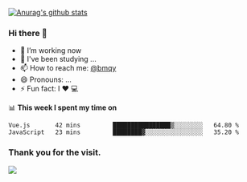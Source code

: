 [![Anurag's github stats](https://github-readme-stats.vercel.app/api?username=bmqy)](https://github.com/anuraghazra/github-readme-stats)
### Hi there 👋
- 🔭 I’m working now
- 🌱 I've been studying ...
- 📫 How to reach me: [@bmqy](https://t.me/bmqytg)
- 😄 Pronouns: ...
- ⚡ Fun fact:  I ❤️ 💻

📊 **This week I spent my time on**
<!--START_SECTION:waka-->
```text
Vue.js       42 mins         ████████████████▒░░░░░░░░   64.80 % 
JavaScript   23 mins         ████████▓░░░░░░░░░░░░░░░░   35.20 % 
```
<!--END_SECTION:waka-->

### Thank you for the visit.
![](http://profile-counter.glitch.me/bmqy/count.svg)
